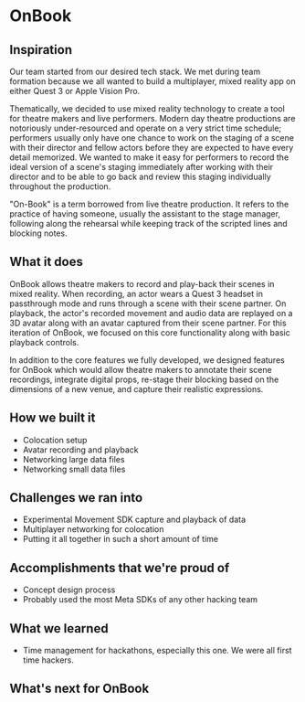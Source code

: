 # OnBook

## Inspiration
Our team started from our desired tech stack. We met during team formation because we all wanted to build a multiplayer, mixed reality app on either Quest 3 or Apple Vision Pro.

Thematically, we decided to use mixed reality technology to create a tool for theatre makers and live performers. Modern day theatre productions are notoriously under-resourced and operate on a very strict time schedule; performers usually only have one chance to work on the staging of a scene with their director and fellow actors before they are expected to have every detail memorized. We wanted to make it easy for performers to record the ideal version of a scene's staging immediately after working with their director and to be able to go back and review this staging individually throughout the production.

"On-Book" is a term borrowed from live theatre production. It refers to the practice of having someone, usually the assistant to the stage manager, following along the rehearsal while keeping track of the scripted lines and blocking notes.

## What it does
OnBook allows theatre makers to record and play-back their scenes in mixed reality. When recording, an actor wears a Quest 3 headset in passthrough mode and runs through a scene with their scene partner. On playback, the actor's recorded movement and audio data are replayed on a 3D avatar along with an avatar captured from their scene partner. For this iteration of OnBook, we focused on this core functionality along with basic playback controls.

In addition to the core features we fully developed, we designed features for OnBook which would allow theatre makers to annotate their scene recordings, integrate digital props, re-stage their blocking based on the dimensions of a new venue, and capture their realistic expressions.

## How we built it
- Colocation setup
- Avatar recording and playback
- Networking large data files
- Networking small data files

## Challenges we ran into
- Experimental Movement SDK capture and playback of data
- Multiplayer networking for colocation
- Putting it all together in such a short amount of time

## Accomplishments that we're proud of
- Concept design process
- Probably used the most Meta SDKs of any other hacking team

## What we learned
- Time management for hackathons, especially this one. We were all first time hackers.

## What's next for OnBook
